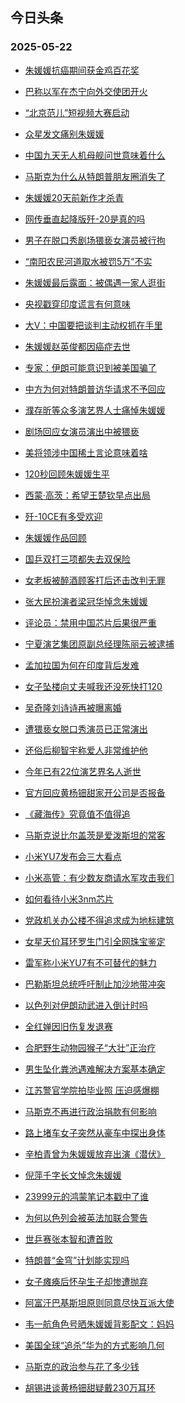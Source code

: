 ## 今日头条 
### 2025-05-22

+ [朱媛媛抗癌期间获金鸡百花奖](https://www.toutiao.com/trending/7506735156561084466/?category_name=topic_innerflow&event_type=hot_board&log_pb=%257B%2522category_name%2522%253A%2522topic_innerflow%2522%252C%2522cluster_type%2522%253A%25222%2522%252C%2522enter_from%2522%253A%2522click_category%2522%252C%2522entrance_hotspot%2522%253A%2522outside%2522%252C%2522event_type%2522%253A%2522hot_board%2522%252C%2522hot_board_cluster_id%2522%253A%25227506735156561084466%2522%252C%2522hot_board_impr_id%2522%253A%2522202505220013572B67F6E66C4E02B5BB7F%2522%252C%2522jump_page%2522%253A%2522hot_board_page%2522%252C%2522location%2522%253A%2522news_hot_card%2522%252C%2522page_location%2522%253A%2522hot_board_page%2522%252C%2522rank%2522%253A%25221%2522%252C%2522source%2522%253A%2522trending_tab%2522%252C%2522style_id%2522%253A%252240132%2522%252C%2522title%2522%253A%2522%25E6%259C%25B1%25E5%25AA%259B%25E5%25AA%259B%25E6%258A%2597%25E7%2599%258C%25E6%259C%259F%25E9%2597%25B4%25E8%258E%25B7%25E9%2587%2591%25E9%25B8%25A1%25E7%2599%25BE%25E8%258A%25B1%25E5%25A5%2596%2522%257D&rank=1&style_id=40132&topic_id=7506735156561084466)

+ [巴称以军在杰宁向外交使团开火](https://www.toutiao.com/trending/7506804802068774963/?category_name=topic_innerflow&event_type=hot_board&log_pb=%257B%2522category_name%2522%253A%2522topic_innerflow%2522%252C%2522cluster_type%2522%253A%25226%2522%252C%2522enter_from%2522%253A%2522click_category%2522%252C%2522entrance_hotspot%2522%253A%2522outside%2522%252C%2522event_type%2522%253A%2522hot_board%2522%252C%2522hot_board_cluster_id%2522%253A%25227506804802068774963%2522%252C%2522hot_board_impr_id%2522%253A%2522202505220013572B67F6E66C4E02B5BB7F%2522%252C%2522jump_page%2522%253A%2522hot_board_page%2522%252C%2522location%2522%253A%2522news_hot_card%2522%252C%2522page_location%2522%253A%2522hot_board_page%2522%252C%2522rank%2522%253A%25222%2522%252C%2522source%2522%253A%2522trending_tab%2522%252C%2522style_id%2522%253A%252240132%2522%252C%2522title%2522%253A%2522%25E5%25B7%25B4%25E7%25A7%25B0%25E4%25BB%25A5%25E5%2586%259B%25E5%259C%25A8%25E6%259D%25B0%25E5%25AE%2581%25E5%2590%2591%25E5%25A4%2596%25E4%25BA%25A4%25E4%25BD%25BF%25E5%259B%25A2%25E5%25BC%2580%25E7%2581%25AB%2522%257D&rank=2&style_id=40132&topic_id=7506804802068774963)

+ [“北京范儿”短视频大赛启动](https://www.toutiao.com/article/7506817300629848588)

+ [众星发文痛别朱媛媛](https://www.toutiao.com/trending/7506732749106380837/?category_name=topic_innerflow&event_type=hot_board&log_pb=%257B%2522category_name%2522%253A%2522topic_innerflow%2522%252C%2522cluster_type%2522%253A%25221%2522%252C%2522enter_from%2522%253A%2522click_category%2522%252C%2522entrance_hotspot%2522%253A%2522outside%2522%252C%2522event_type%2522%253A%2522hot_board%2522%252C%2522hot_board_cluster_id%2522%253A%25227506732749106380837%2522%252C%2522hot_board_impr_id%2522%253A%2522202505220013572B67F6E66C4E02B5BB7F%2522%252C%2522jump_page%2522%253A%2522hot_board_page%2522%252C%2522location%2522%253A%2522news_hot_card%2522%252C%2522page_location%2522%253A%2522hot_board_page%2522%252C%2522rank%2522%253A%25224%2522%252C%2522source%2522%253A%2522trending_tab%2522%252C%2522style_id%2522%253A%252240132%2522%252C%2522title%2522%253A%2522%25E4%25BC%2597%25E6%2598%259F%25E5%258F%2591%25E6%2596%2587%25E7%2597%259B%25E5%2588%25AB%25E6%259C%25B1%25E5%25AA%259B%25E5%25AA%259B%2522%257D&rank=4&style_id=40132&topic_id=7506732749106380837)

+ [中国九天无人机母舰问世意味着什么](https://www.toutiao.com/trending/7506811836423999015/?category_name=topic_innerflow&event_type=hot_board&log_pb=%257B%2522category_name%2522%253A%2522topic_innerflow%2522%252C%2522cluster_type%2522%253A%252213%2522%252C%2522enter_from%2522%253A%2522click_category%2522%252C%2522entrance_hotspot%2522%253A%2522outside%2522%252C%2522event_type%2522%253A%2522hot_board%2522%252C%2522hot_board_cluster_id%2522%253A%25227506811836423999015%2522%252C%2522hot_board_impr_id%2522%253A%2522202505220013572B67F6E66C4E02B5BB7F%2522%252C%2522jump_page%2522%253A%2522hot_board_page%2522%252C%2522location%2522%253A%2522news_hot_card%2522%252C%2522page_location%2522%253A%2522hot_board_page%2522%252C%2522rank%2522%253A%25225%2522%252C%2522source%2522%253A%2522trending_tab%2522%252C%2522style_id%2522%253A%252240132%2522%252C%2522title%2522%253A%2522%25E4%25B8%25AD%25E5%259B%25BD%25E4%25B9%259D%25E5%25A4%25A9%25E6%2597%25A0%25E4%25BA%25BA%25E6%259C%25BA%25E6%25AF%258D%25E8%2588%25B0%25E9%2597%25AE%25E4%25B8%2596%25E6%2584%258F%25E5%2591%25B3%25E7%259D%2580%25E4%25BB%2580%25E4%25B9%2588%2522%257D&rank=5&style_id=40132&topic_id=7506811836423999015)

+ [马斯克为什么从特朗普朋友圈消失了](https://www.toutiao.com/trending/7506813139778801206/?category_name=topic_innerflow&event_type=hot_board&log_pb=%257B%2522category_name%2522%253A%2522topic_innerflow%2522%252C%2522cluster_type%2522%253A%252213%2522%252C%2522enter_from%2522%253A%2522click_category%2522%252C%2522entrance_hotspot%2522%253A%2522outside%2522%252C%2522event_type%2522%253A%2522hot_board%2522%252C%2522hot_board_cluster_id%2522%253A%25227506813139778801206%2522%252C%2522hot_board_impr_id%2522%253A%2522202505220013572B67F6E66C4E02B5BB7F%2522%252C%2522jump_page%2522%253A%2522hot_board_page%2522%252C%2522location%2522%253A%2522news_hot_card%2522%252C%2522page_location%2522%253A%2522hot_board_page%2522%252C%2522rank%2522%253A%25226%2522%252C%2522source%2522%253A%2522trending_tab%2522%252C%2522style_id%2522%253A%252240132%2522%252C%2522title%2522%253A%2522%25E9%25A9%25AC%25E6%2596%25AF%25E5%2585%258B%25E4%25B8%25BA%25E4%25BB%2580%25E4%25B9%2588%25E4%25BB%258E%25E7%2589%25B9%25E6%259C%2597%25E6%2599%25AE%25E6%259C%258B%25E5%258F%258B%25E5%259C%2588%25E6%25B6%2588%25E5%25A4%25B1%25E4%25BA%2586%2522%257D&rank=6&style_id=40132&topic_id=7506813139778801206)

+ [朱媛媛20天前新作才杀青](https://www.toutiao.com/trending/7506889091103854090/?category_name=topic_innerflow&event_type=hot_board&log_pb=%257B%2522category_name%2522%253A%2522topic_innerflow%2522%252C%2522cluster_type%2522%253A%252213%2522%252C%2522enter_from%2522%253A%2522click_category%2522%252C%2522entrance_hotspot%2522%253A%2522outside%2522%252C%2522event_type%2522%253A%2522hot_board%2522%252C%2522hot_board_cluster_id%2522%253A%25227506889091103854090%2522%252C%2522hot_board_impr_id%2522%253A%2522202505220013572B67F6E66C4E02B5BB7F%2522%252C%2522jump_page%2522%253A%2522hot_board_page%2522%252C%2522location%2522%253A%2522news_hot_card%2522%252C%2522page_location%2522%253A%2522hot_board_page%2522%252C%2522rank%2522%253A%25227%2522%252C%2522source%2522%253A%2522trending_tab%2522%252C%2522style_id%2522%253A%252240132%2522%252C%2522title%2522%253A%2522%25E6%259C%25B1%25E5%25AA%259B%25E5%25AA%259B20%25E5%25A4%25A9%25E5%2589%258D%25E6%2596%25B0%25E4%25BD%259C%25E6%2589%258D%25E6%259D%2580%25E9%259D%2592%2522%257D&rank=7&style_id=40132&topic_id=7506889091103854090)

+ [网传垂直起降版歼-20是真的吗](https://www.toutiao.com/trending/7506327676061122614/?category_name=topic_innerflow&event_type=hot_board&log_pb=%257B%2522category_name%2522%253A%2522topic_innerflow%2522%252C%2522cluster_type%2522%253A%25221%2522%252C%2522enter_from%2522%253A%2522click_category%2522%252C%2522entrance_hotspot%2522%253A%2522outside%2522%252C%2522event_type%2522%253A%2522hot_board%2522%252C%2522hot_board_cluster_id%2522%253A%25227506327676061122614%2522%252C%2522hot_board_impr_id%2522%253A%2522202505220013572B67F6E66C4E02B5BB7F%2522%252C%2522jump_page%2522%253A%2522hot_board_page%2522%252C%2522location%2522%253A%2522news_hot_card%2522%252C%2522page_location%2522%253A%2522hot_board_page%2522%252C%2522rank%2522%253A%25228%2522%252C%2522source%2522%253A%2522trending_tab%2522%252C%2522style_id%2522%253A%252240132%2522%252C%2522title%2522%253A%2522%25E7%25BD%2591%25E4%25BC%25A0%25E5%259E%2582%25E7%259B%25B4%25E8%25B5%25B7%25E9%2599%258D%25E7%2589%2588%25E6%25AD%25BC-20%25E6%2598%25AF%25E7%259C%259F%25E7%259A%2584%25E5%2590%2597%2522%257D&rank=8&style_id=40132&topic_id=7506327676061122614)

+ [男子在脱口秀剧场猥亵女演员被行拘](https://www.toutiao.com/trending/7506485540624105483/?category_name=topic_innerflow&event_type=hot_board&log_pb=%257B%2522category_name%2522%253A%2522topic_innerflow%2522%252C%2522cluster_type%2522%253A%25220%2522%252C%2522enter_from%2522%253A%2522click_category%2522%252C%2522entrance_hotspot%2522%253A%2522outside%2522%252C%2522event_type%2522%253A%2522hot_board%2522%252C%2522hot_board_cluster_id%2522%253A%25227506485540624105483%2522%252C%2522hot_board_impr_id%2522%253A%2522202505220013572B67F6E66C4E02B5BB7F%2522%252C%2522jump_page%2522%253A%2522hot_board_page%2522%252C%2522location%2522%253A%2522news_hot_card%2522%252C%2522page_location%2522%253A%2522hot_board_page%2522%252C%2522rank%2522%253A%25229%2522%252C%2522source%2522%253A%2522trending_tab%2522%252C%2522style_id%2522%253A%252240132%2522%252C%2522title%2522%253A%2522%25E7%2594%25B7%25E5%25AD%2590%25E5%259C%25A8%25E8%2584%25B1%25E5%258F%25A3%25E7%25A7%2580%25E5%2589%25A7%25E5%259C%25BA%25E7%258C%25A5%25E4%25BA%25B5%25E5%25A5%25B3%25E6%25BC%2594%25E5%2591%2598%25E8%25A2%25AB%25E8%25A1%258C%25E6%258B%2598%2522%257D&rank=9&style_id=40132&topic_id=7506485540624105483)

+ [“南阳农民河道取水被罚5万”不实](https://www.toutiao.com/trending/7506841852910538290/?category_name=topic_innerflow&event_type=hot_board&log_pb=%257B%2522category_name%2522%253A%2522topic_innerflow%2522%252C%2522cluster_type%2522%253A%25222%2522%252C%2522enter_from%2522%253A%2522click_category%2522%252C%2522entrance_hotspot%2522%253A%2522outside%2522%252C%2522event_type%2522%253A%2522hot_board%2522%252C%2522hot_board_cluster_id%2522%253A%25227506841852910538290%2522%252C%2522hot_board_impr_id%2522%253A%2522202505220013572B67F6E66C4E02B5BB7F%2522%252C%2522jump_page%2522%253A%2522hot_board_page%2522%252C%2522location%2522%253A%2522news_hot_card%2522%252C%2522page_location%2522%253A%2522hot_board_page%2522%252C%2522rank%2522%253A%252210%2522%252C%2522source%2522%253A%2522trending_tab%2522%252C%2522style_id%2522%253A%252240132%2522%252C%2522title%2522%253A%2522%25E2%2580%259C%25E5%258D%2597%25E9%2598%25B3%25E5%2586%259C%25E6%25B0%2591%25E6%25B2%25B3%25E9%2581%2593%25E5%258F%2596%25E6%25B0%25B4%25E8%25A2%25AB%25E7%25BD%259A5%25E4%25B8%2587%25E2%2580%259D%25E4%25B8%258D%25E5%25AE%259E%2522%257D&rank=10&style_id=40132&topic_id=7506841852910538290)

+ [朱媛媛最后露面：被偶遇一家人逛街](https://www.toutiao.com/trending/7506765431970205234/?category_name=topic_innerflow&event_type=hot_board&log_pb=%257B%2522category_name%2522%253A%2522topic_innerflow%2522%252C%2522cluster_type%2522%253A%25222%2522%252C%2522enter_from%2522%253A%2522click_category%2522%252C%2522entrance_hotspot%2522%253A%2522outside%2522%252C%2522event_type%2522%253A%2522hot_board%2522%252C%2522hot_board_cluster_id%2522%253A%25227506765431970205234%2522%252C%2522hot_board_impr_id%2522%253A%2522202505220013572B67F6E66C4E02B5BB7F%2522%252C%2522jump_page%2522%253A%2522hot_board_page%2522%252C%2522location%2522%253A%2522news_hot_card%2522%252C%2522page_location%2522%253A%2522hot_board_page%2522%252C%2522rank%2522%253A%252211%2522%252C%2522source%2522%253A%2522trending_tab%2522%252C%2522style_id%2522%253A%252240132%2522%252C%2522title%2522%253A%2522%25E6%259C%25B1%25E5%25AA%259B%25E5%25AA%259B%25E6%259C%2580%25E5%2590%258E%25E9%259C%25B2%25E9%259D%25A2%25EF%25BC%259A%25E8%25A2%25AB%25E5%2581%25B6%25E9%2581%2587%25E4%25B8%2580%25E5%25AE%25B6%25E4%25BA%25BA%25E9%2580%259B%25E8%25A1%2597%2522%257D&rank=11&style_id=40132&topic_id=7506765431970205234)

+ [央视戳穿印度谎言有何意味](https://www.toutiao.com/trending/7506784244476153398/?category_name=topic_innerflow&event_type=hot_board&log_pb=%257B%2522category_name%2522%253A%2522topic_innerflow%2522%252C%2522cluster_type%2522%253A%252213%2522%252C%2522enter_from%2522%253A%2522click_category%2522%252C%2522entrance_hotspot%2522%253A%2522outside%2522%252C%2522event_type%2522%253A%2522hot_board%2522%252C%2522hot_board_cluster_id%2522%253A%25227506784244476153398%2522%252C%2522hot_board_impr_id%2522%253A%2522202505220013572B67F6E66C4E02B5BB7F%2522%252C%2522jump_page%2522%253A%2522hot_board_page%2522%252C%2522location%2522%253A%2522news_hot_card%2522%252C%2522page_location%2522%253A%2522hot_board_page%2522%252C%2522rank%2522%253A%252212%2522%252C%2522source%2522%253A%2522trending_tab%2522%252C%2522style_id%2522%253A%252240132%2522%252C%2522title%2522%253A%2522%25E5%25A4%25AE%25E8%25A7%2586%25E6%2588%25B3%25E7%25A9%25BF%25E5%258D%25B0%25E5%25BA%25A6%25E8%25B0%258E%25E8%25A8%2580%25E6%259C%2589%25E4%25BD%2595%25E6%2584%258F%25E5%2591%25B3%2522%257D&rank=12&style_id=40132&topic_id=7506784244476153398)

+ [大V：中国要把谈判主动权抓在手里](https://www.toutiao.com/trending/7506804128429903396/?category_name=topic_innerflow&event_type=hot_board&log_pb=%257B%2522category_name%2522%253A%2522topic_innerflow%2522%252C%2522cluster_type%2522%253A%252213%2522%252C%2522enter_from%2522%253A%2522click_category%2522%252C%2522entrance_hotspot%2522%253A%2522outside%2522%252C%2522event_type%2522%253A%2522hot_board%2522%252C%2522hot_board_cluster_id%2522%253A%25227506804128429903396%2522%252C%2522hot_board_impr_id%2522%253A%2522202505220013572B67F6E66C4E02B5BB7F%2522%252C%2522jump_page%2522%253A%2522hot_board_page%2522%252C%2522location%2522%253A%2522news_hot_card%2522%252C%2522page_location%2522%253A%2522hot_board_page%2522%252C%2522rank%2522%253A%252213%2522%252C%2522source%2522%253A%2522trending_tab%2522%252C%2522style_id%2522%253A%252240132%2522%252C%2522title%2522%253A%2522%25E5%25A4%25A7V%25EF%25BC%259A%25E4%25B8%25AD%25E5%259B%25BD%25E8%25A6%2581%25E6%258A%258A%25E8%25B0%2588%25E5%2588%25A4%25E4%25B8%25BB%25E5%258A%25A8%25E6%259D%2583%25E6%258A%2593%25E5%259C%25A8%25E6%2589%258B%25E9%2587%258C%2522%257D&rank=13&style_id=40132&topic_id=7506804128429903396)

+ [朱媛媛赵英俊都因癌症去世](https://www.toutiao.com/trending/7506758006231760950/?category_name=topic_innerflow&event_type=hot_board&log_pb=%257B%2522category_name%2522%253A%2522topic_innerflow%2522%252C%2522cluster_type%2522%253A%25226%2522%252C%2522enter_from%2522%253A%2522click_category%2522%252C%2522entrance_hotspot%2522%253A%2522outside%2522%252C%2522event_type%2522%253A%2522hot_board%2522%252C%2522hot_board_cluster_id%2522%253A%25227506758006231760950%2522%252C%2522hot_board_impr_id%2522%253A%2522202505220013572B67F6E66C4E02B5BB7F%2522%252C%2522jump_page%2522%253A%2522hot_board_page%2522%252C%2522location%2522%253A%2522news_hot_card%2522%252C%2522page_location%2522%253A%2522hot_board_page%2522%252C%2522rank%2522%253A%252214%2522%252C%2522source%2522%253A%2522trending_tab%2522%252C%2522style_id%2522%253A%252240132%2522%252C%2522title%2522%253A%2522%25E6%259C%25B1%25E5%25AA%259B%25E5%25AA%259B%25E8%25B5%25B5%25E8%258B%25B1%25E4%25BF%258A%25E9%2583%25BD%25E5%259B%25A0%25E7%2599%258C%25E7%2597%2587%25E5%258E%25BB%25E4%25B8%2596%2522%257D&rank=14&style_id=40132&topic_id=7506758006231760950)

+ [专家：伊朗可能意识到被美国骗了](https://www.toutiao.com/trending/7506782922385395250/?category_name=topic_innerflow&event_type=hot_board&log_pb=%257B%2522category_name%2522%253A%2522topic_innerflow%2522%252C%2522cluster_type%2522%253A%252213%2522%252C%2522enter_from%2522%253A%2522click_category%2522%252C%2522entrance_hotspot%2522%253A%2522outside%2522%252C%2522event_type%2522%253A%2522hot_board%2522%252C%2522hot_board_cluster_id%2522%253A%25227506782922385395250%2522%252C%2522hot_board_impr_id%2522%253A%2522202505220013572B67F6E66C4E02B5BB7F%2522%252C%2522jump_page%2522%253A%2522hot_board_page%2522%252C%2522location%2522%253A%2522news_hot_card%2522%252C%2522page_location%2522%253A%2522hot_board_page%2522%252C%2522rank%2522%253A%252215%2522%252C%2522source%2522%253A%2522trending_tab%2522%252C%2522style_id%2522%253A%252240132%2522%252C%2522title%2522%253A%2522%25E4%25B8%2593%25E5%25AE%25B6%25EF%25BC%259A%25E4%25BC%258A%25E6%259C%2597%25E5%258F%25AF%25E8%2583%25BD%25E6%2584%258F%25E8%25AF%2586%25E5%2588%25B0%25E8%25A2%25AB%25E7%25BE%258E%25E5%259B%25BD%25E9%25AA%2597%25E4%25BA%2586%2522%257D&rank=15&style_id=40132&topic_id=7506782922385395250)

+ [中方为何对特朗普访华请求不予回应](https://www.toutiao.com/trending/7506783421327216139/?category_name=topic_innerflow&event_type=hot_board&log_pb=%257B%2522category_name%2522%253A%2522topic_innerflow%2522%252C%2522cluster_type%2522%253A%252213%2522%252C%2522enter_from%2522%253A%2522click_category%2522%252C%2522entrance_hotspot%2522%253A%2522outside%2522%252C%2522event_type%2522%253A%2522hot_board%2522%252C%2522hot_board_cluster_id%2522%253A%25227506783421327216139%2522%252C%2522hot_board_impr_id%2522%253A%2522202505220013572B67F6E66C4E02B5BB7F%2522%252C%2522jump_page%2522%253A%2522hot_board_page%2522%252C%2522location%2522%253A%2522news_hot_card%2522%252C%2522page_location%2522%253A%2522hot_board_page%2522%252C%2522rank%2522%253A%252216%2522%252C%2522source%2522%253A%2522trending_tab%2522%252C%2522style_id%2522%253A%252240132%2522%252C%2522title%2522%253A%2522%25E4%25B8%25AD%25E6%2596%25B9%25E4%25B8%25BA%25E4%25BD%2595%25E5%25AF%25B9%25E7%2589%25B9%25E6%259C%2597%25E6%2599%25AE%25E8%25AE%25BF%25E5%258D%258E%25E8%25AF%25B7%25E6%25B1%2582%25E4%25B8%258D%25E4%25BA%2588%25E5%259B%259E%25E5%25BA%2594%2522%257D&rank=16&style_id=40132&topic_id=7506783421327216139)

+ [濮存昕等众多演艺界人士痛悼朱媛媛](https://www.toutiao.com/trending/7506787004198387748/?category_name=topic_innerflow&event_type=hot_board&log_pb=%257B%2522category_name%2522%253A%2522topic_innerflow%2522%252C%2522cluster_type%2522%253A%25226%2522%252C%2522enter_from%2522%253A%2522click_category%2522%252C%2522entrance_hotspot%2522%253A%2522outside%2522%252C%2522event_type%2522%253A%2522hot_board%2522%252C%2522hot_board_cluster_id%2522%253A%25227506787004198387748%2522%252C%2522hot_board_impr_id%2522%253A%2522202505220013572B67F6E66C4E02B5BB7F%2522%252C%2522jump_page%2522%253A%2522hot_board_page%2522%252C%2522location%2522%253A%2522news_hot_card%2522%252C%2522page_location%2522%253A%2522hot_board_page%2522%252C%2522rank%2522%253A%252217%2522%252C%2522source%2522%253A%2522trending_tab%2522%252C%2522style_id%2522%253A%252240132%2522%252C%2522title%2522%253A%2522%25E6%25BF%25AE%25E5%25AD%2598%25E6%2598%2595%25E7%25AD%2589%25E4%25BC%2597%25E5%25A4%259A%25E6%25BC%2594%25E8%2589%25BA%25E7%2595%258C%25E4%25BA%25BA%25E5%25A3%25AB%25E7%2597%259B%25E6%2582%25BC%25E6%259C%25B1%25E5%25AA%259B%25E5%25AA%259B%2522%257D&rank=17&style_id=40132&topic_id=7506787004198387748)

+ [剧场回应女演员演出中被猥亵](https://www.toutiao.com/trending/7506669825670971446/?category_name=topic_innerflow&event_type=hot_board&log_pb=%257B%2522category_name%2522%253A%2522topic_innerflow%2522%252C%2522cluster_type%2522%253A%25226%2522%252C%2522enter_from%2522%253A%2522click_category%2522%252C%2522entrance_hotspot%2522%253A%2522outside%2522%252C%2522event_type%2522%253A%2522hot_board%2522%252C%2522hot_board_cluster_id%2522%253A%25227506669825670971446%2522%252C%2522hot_board_impr_id%2522%253A%2522202505220013572B67F6E66C4E02B5BB7F%2522%252C%2522jump_page%2522%253A%2522hot_board_page%2522%252C%2522location%2522%253A%2522news_hot_card%2522%252C%2522page_location%2522%253A%2522hot_board_page%2522%252C%2522rank%2522%253A%252218%2522%252C%2522source%2522%253A%2522trending_tab%2522%252C%2522style_id%2522%253A%252240132%2522%252C%2522title%2522%253A%2522%25E5%2589%25A7%25E5%259C%25BA%25E5%259B%259E%25E5%25BA%2594%25E5%25A5%25B3%25E6%25BC%2594%25E5%2591%2598%25E6%25BC%2594%25E5%2587%25BA%25E4%25B8%25AD%25E8%25A2%25AB%25E7%258C%25A5%25E4%25BA%25B5%2522%257D&rank=18&style_id=40132&topic_id=7506669825670971446)

+ [美将领涉中国稀土言论意味着啥](https://www.toutiao.com/trending/7506849203042946599/?category_name=topic_innerflow&event_type=hot_board&log_pb=%257B%2522category_name%2522%253A%2522topic_innerflow%2522%252C%2522cluster_type%2522%253A%252213%2522%252C%2522enter_from%2522%253A%2522click_category%2522%252C%2522entrance_hotspot%2522%253A%2522outside%2522%252C%2522event_type%2522%253A%2522hot_board%2522%252C%2522hot_board_cluster_id%2522%253A%25227506849203042946599%2522%252C%2522hot_board_impr_id%2522%253A%2522202505220013572B67F6E66C4E02B5BB7F%2522%252C%2522jump_page%2522%253A%2522hot_board_page%2522%252C%2522location%2522%253A%2522news_hot_card%2522%252C%2522page_location%2522%253A%2522hot_board_page%2522%252C%2522rank%2522%253A%252219%2522%252C%2522source%2522%253A%2522trending_tab%2522%252C%2522style_id%2522%253A%252240132%2522%252C%2522title%2522%253A%2522%25E7%25BE%258E%25E5%25B0%2586%25E9%25A2%2586%25E6%25B6%2589%25E4%25B8%25AD%25E5%259B%25BD%25E7%25A8%2580%25E5%259C%259F%25E8%25A8%2580%25E8%25AE%25BA%25E6%2584%258F%25E5%2591%25B3%25E7%259D%2580%25E5%2595%25A5%2522%257D&rank=19&style_id=40132&topic_id=7506849203042946599)

+ [120秒回顾朱媛媛生平](https://www.toutiao.com/trending/7506753373727690277/?category_name=topic_innerflow&event_type=hot_board&log_pb=%257B%2522category_name%2522%253A%2522topic_innerflow%2522%252C%2522cluster_type%2522%253A%25221%2522%252C%2522enter_from%2522%253A%2522click_category%2522%252C%2522entrance_hotspot%2522%253A%2522outside%2522%252C%2522event_type%2522%253A%2522hot_board%2522%252C%2522hot_board_cluster_id%2522%253A%25227506753373727690277%2522%252C%2522hot_board_impr_id%2522%253A%2522202505220013572B67F6E66C4E02B5BB7F%2522%252C%2522jump_page%2522%253A%2522hot_board_page%2522%252C%2522location%2522%253A%2522news_hot_card%2522%252C%2522page_location%2522%253A%2522hot_board_page%2522%252C%2522rank%2522%253A%252220%2522%252C%2522source%2522%253A%2522trending_tab%2522%252C%2522style_id%2522%253A%252240132%2522%252C%2522title%2522%253A%2522120%25E7%25A7%2592%25E5%259B%259E%25E9%25A1%25BE%25E6%259C%25B1%25E5%25AA%259B%25E5%25AA%259B%25E7%2594%259F%25E5%25B9%25B3%2522%257D&rank=20&style_id=40132&topic_id=7506753373727690277)

+ [西蒙·高茨：希望王楚钦早点出局](https://www.toutiao.com/trending/7506299060962869258/?category_name=topic_innerflow&event_type=hot_board&log_pb=%257B%2522category_name%2522%253A%2522topic_innerflow%2522%252C%2522cluster_type%2522%253A%25226%2522%252C%2522enter_from%2522%253A%2522click_category%2522%252C%2522entrance_hotspot%2522%253A%2522outside%2522%252C%2522event_type%2522%253A%2522hot_board%2522%252C%2522hot_board_cluster_id%2522%253A%25227506299060962869258%2522%252C%2522hot_board_impr_id%2522%253A%2522202505220013572B67F6E66C4E02B5BB7F%2522%252C%2522jump_page%2522%253A%2522hot_board_page%2522%252C%2522location%2522%253A%2522news_hot_card%2522%252C%2522page_location%2522%253A%2522hot_board_page%2522%252C%2522rank%2522%253A%252221%2522%252C%2522source%2522%253A%2522trending_tab%2522%252C%2522style_id%2522%253A%252240132%2522%252C%2522title%2522%253A%2522%25E8%25A5%25BF%25E8%2592%2599%25C2%25B7%25E9%25AB%2598%25E8%258C%25A8%25EF%25BC%259A%25E5%25B8%258C%25E6%259C%259B%25E7%258E%258B%25E6%25A5%259A%25E9%2592%25A6%25E6%2597%25A9%25E7%2582%25B9%25E5%2587%25BA%25E5%25B1%2580%2522%257D&rank=21&style_id=40132&topic_id=7506299060962869258)

+ [歼-10CE有多受欢迎](https://www.toutiao.com/trending/7506881891513929228/?category_name=topic_innerflow&event_type=hot_board&log_pb=%257B%2522category_name%2522%253A%2522topic_innerflow%2522%252C%2522cluster_type%2522%253A%252213%2522%252C%2522enter_from%2522%253A%2522click_category%2522%252C%2522entrance_hotspot%2522%253A%2522outside%2522%252C%2522event_type%2522%253A%2522hot_board%2522%252C%2522hot_board_cluster_id%2522%253A%25227506881891513929228%2522%252C%2522hot_board_impr_id%2522%253A%2522202505220013572B67F6E66C4E02B5BB7F%2522%252C%2522jump_page%2522%253A%2522hot_board_page%2522%252C%2522location%2522%253A%2522news_hot_card%2522%252C%2522page_location%2522%253A%2522hot_board_page%2522%252C%2522rank%2522%253A%252222%2522%252C%2522source%2522%253A%2522trending_tab%2522%252C%2522style_id%2522%253A%252240132%2522%252C%2522title%2522%253A%2522%25E6%25AD%25BC-10CE%25E6%259C%2589%25E5%25A4%259A%25E5%258F%2597%25E6%25AC%25A2%25E8%25BF%258E%2522%257D&rank=22&style_id=40132&topic_id=7506881891513929228)

+ [朱媛媛作品回顾](https://www.toutiao.com/trending/7506734997124501042/?category_name=topic_innerflow&event_type=hot_board&log_pb=%257B%2522category_name%2522%253A%2522topic_innerflow%2522%252C%2522cluster_type%2522%253A%25221%2522%252C%2522enter_from%2522%253A%2522click_category%2522%252C%2522entrance_hotspot%2522%253A%2522outside%2522%252C%2522event_type%2522%253A%2522hot_board%2522%252C%2522hot_board_cluster_id%2522%253A%25227506734997124501042%2522%252C%2522hot_board_impr_id%2522%253A%2522202505220013572B67F6E66C4E02B5BB7F%2522%252C%2522jump_page%2522%253A%2522hot_board_page%2522%252C%2522location%2522%253A%2522news_hot_card%2522%252C%2522page_location%2522%253A%2522hot_board_page%2522%252C%2522rank%2522%253A%252223%2522%252C%2522source%2522%253A%2522trending_tab%2522%252C%2522style_id%2522%253A%252240132%2522%252C%2522title%2522%253A%2522%25E6%259C%25B1%25E5%25AA%259B%25E5%25AA%259B%25E4%25BD%259C%25E5%2593%2581%25E5%259B%259E%25E9%25A1%25BE%2522%257D&rank=23&style_id=40132&topic_id=7506734997124501042)

+ [国乒双打三项都失去双保险](https://www.toutiao.com/trending/7505986638456131083/?category_name=topic_innerflow&event_type=hot_board&log_pb=%257B%2522category_name%2522%253A%2522topic_innerflow%2522%252C%2522cluster_type%2522%253A%25222%2522%252C%2522enter_from%2522%253A%2522click_category%2522%252C%2522entrance_hotspot%2522%253A%2522outside%2522%252C%2522event_type%2522%253A%2522hot_board%2522%252C%2522hot_board_cluster_id%2522%253A%25227505986638456131083%2522%252C%2522hot_board_impr_id%2522%253A%2522202505220013572B67F6E66C4E02B5BB7F%2522%252C%2522jump_page%2522%253A%2522hot_board_page%2522%252C%2522location%2522%253A%2522news_hot_card%2522%252C%2522page_location%2522%253A%2522hot_board_page%2522%252C%2522rank%2522%253A%252224%2522%252C%2522source%2522%253A%2522trending_tab%2522%252C%2522style_id%2522%253A%252240132%2522%252C%2522title%2522%253A%2522%25E5%259B%25BD%25E4%25B9%2592%25E5%258F%258C%25E6%2589%2593%25E4%25B8%2589%25E9%25A1%25B9%25E9%2583%25BD%25E5%25A4%25B1%25E5%258E%25BB%25E5%258F%258C%25E4%25BF%259D%25E9%2599%25A9%2522%257D&rank=24&style_id=40132&topic_id=7505986638456131083)

+ [女老板被醉酒顾客打后还击改判无罪](https://www.toutiao.com/trending/7506516548145283111/?category_name=topic_innerflow&event_type=hot_board&log_pb=%257B%2522category_name%2522%253A%2522topic_innerflow%2522%252C%2522cluster_type%2522%253A%252212%2522%252C%2522enter_from%2522%253A%2522click_category%2522%252C%2522entrance_hotspot%2522%253A%2522outside%2522%252C%2522event_type%2522%253A%2522hot_board%2522%252C%2522hot_board_cluster_id%2522%253A%25227506516548145283111%2522%252C%2522hot_board_impr_id%2522%253A%2522202505220013572B67F6E66C4E02B5BB7F%2522%252C%2522jump_page%2522%253A%2522hot_board_page%2522%252C%2522location%2522%253A%2522news_hot_card%2522%252C%2522page_location%2522%253A%2522hot_board_page%2522%252C%2522rank%2522%253A%252225%2522%252C%2522source%2522%253A%2522trending_tab%2522%252C%2522style_id%2522%253A%252240132%2522%252C%2522title%2522%253A%2522%25E5%25A5%25B3%25E8%2580%2581%25E6%259D%25BF%25E8%25A2%25AB%25E9%2586%2589%25E9%2585%2592%25E9%25A1%25BE%25E5%25AE%25A2%25E6%2589%2593%25E5%2590%258E%25E8%25BF%2598%25E5%2587%25BB%25E6%2594%25B9%25E5%2588%25A4%25E6%2597%25A0%25E7%25BD%25AA%2522%257D&rank=25&style_id=40132&topic_id=7506516548145283111)

+ [张大民扮演者梁冠华悼念朱媛媛](https://www.toutiao.com/trending/7506739972527947795/?category_name=topic_innerflow&event_type=hot_board&log_pb=%257B%2522category_name%2522%253A%2522topic_innerflow%2522%252C%2522cluster_type%2522%253A%25220%2522%252C%2522enter_from%2522%253A%2522click_category%2522%252C%2522entrance_hotspot%2522%253A%2522outside%2522%252C%2522event_type%2522%253A%2522hot_board%2522%252C%2522hot_board_cluster_id%2522%253A%25227506739972527947795%2522%252C%2522hot_board_impr_id%2522%253A%2522202505220013572B67F6E66C4E02B5BB7F%2522%252C%2522jump_page%2522%253A%2522hot_board_page%2522%252C%2522location%2522%253A%2522news_hot_card%2522%252C%2522page_location%2522%253A%2522hot_board_page%2522%252C%2522rank%2522%253A%252226%2522%252C%2522source%2522%253A%2522trending_tab%2522%252C%2522style_id%2522%253A%252240132%2522%252C%2522title%2522%253A%2522%25E5%25BC%25A0%25E5%25A4%25A7%25E6%25B0%2591%25E6%2589%25AE%25E6%25BC%2594%25E8%2580%2585%25E6%25A2%2581%25E5%2586%25A0%25E5%258D%258E%25E6%2582%25BC%25E5%25BF%25B5%25E6%259C%25B1%25E5%25AA%259B%25E5%25AA%259B%2522%257D&rank=26&style_id=40132&topic_id=7506739972527947795)

+ [评论员：禁用中国芯片后果很严重](https://www.toutiao.com/trending/7506827360704925223/?category_name=topic_innerflow&event_type=hot_board&log_pb=%257B%2522category_name%2522%253A%2522topic_innerflow%2522%252C%2522cluster_type%2522%253A%252213%2522%252C%2522enter_from%2522%253A%2522click_category%2522%252C%2522entrance_hotspot%2522%253A%2522outside%2522%252C%2522event_type%2522%253A%2522hot_board%2522%252C%2522hot_board_cluster_id%2522%253A%25227506827360704925223%2522%252C%2522hot_board_impr_id%2522%253A%2522202505220013572B67F6E66C4E02B5BB7F%2522%252C%2522jump_page%2522%253A%2522hot_board_page%2522%252C%2522location%2522%253A%2522news_hot_card%2522%252C%2522page_location%2522%253A%2522hot_board_page%2522%252C%2522rank%2522%253A%252227%2522%252C%2522source%2522%253A%2522trending_tab%2522%252C%2522style_id%2522%253A%252240132%2522%252C%2522title%2522%253A%2522%25E8%25AF%2584%25E8%25AE%25BA%25E5%2591%2598%25EF%25BC%259A%25E7%25A6%2581%25E7%2594%25A8%25E4%25B8%25AD%25E5%259B%25BD%25E8%258A%25AF%25E7%2589%2587%25E5%2590%258E%25E6%259E%259C%25E5%25BE%2588%25E4%25B8%25A5%25E9%2587%258D%2522%257D&rank=27&style_id=40132&topic_id=7506827360704925223)

+ [宁夏演艺集团原副总经理陈丽云被逮捕](https://www.toutiao.com/trending/7506454710174351379/?category_name=topic_innerflow&event_type=hot_board&log_pb=%257B%2522category_name%2522%253A%2522topic_innerflow%2522%252C%2522cluster_type%2522%253A%25220%2522%252C%2522enter_from%2522%253A%2522click_category%2522%252C%2522entrance_hotspot%2522%253A%2522outside%2522%252C%2522event_type%2522%253A%2522hot_board%2522%252C%2522hot_board_cluster_id%2522%253A%25227506454710174351379%2522%252C%2522hot_board_impr_id%2522%253A%2522202505220013572B67F6E66C4E02B5BB7F%2522%252C%2522jump_page%2522%253A%2522hot_board_page%2522%252C%2522location%2522%253A%2522news_hot_card%2522%252C%2522page_location%2522%253A%2522hot_board_page%2522%252C%2522rank%2522%253A%252228%2522%252C%2522source%2522%253A%2522trending_tab%2522%252C%2522style_id%2522%253A%252240132%2522%252C%2522title%2522%253A%2522%25E5%25AE%2581%25E5%25A4%258F%25E6%25BC%2594%25E8%2589%25BA%25E9%259B%2586%25E5%259B%25A2%25E5%258E%259F%25E5%2589%25AF%25E6%2580%25BB%25E7%25BB%258F%25E7%2590%2586%25E9%2599%2588%25E4%25B8%25BD%25E4%25BA%2591%25E8%25A2%25AB%25E9%2580%25AE%25E6%258D%2595%2522%257D&rank=28&style_id=40132&topic_id=7506454710174351379)

+ [孟加拉国为何在印度背后发难](https://www.toutiao.com/trending/7506812605705489946/?category_name=topic_innerflow&event_type=hot_board&log_pb=%257B%2522category_name%2522%253A%2522topic_innerflow%2522%252C%2522cluster_type%2522%253A%252213%2522%252C%2522enter_from%2522%253A%2522click_category%2522%252C%2522entrance_hotspot%2522%253A%2522outside%2522%252C%2522event_type%2522%253A%2522hot_board%2522%252C%2522hot_board_cluster_id%2522%253A%25227506812605705489946%2522%252C%2522hot_board_impr_id%2522%253A%2522202505220013572B67F6E66C4E02B5BB7F%2522%252C%2522jump_page%2522%253A%2522hot_board_page%2522%252C%2522location%2522%253A%2522news_hot_card%2522%252C%2522page_location%2522%253A%2522hot_board_page%2522%252C%2522rank%2522%253A%252229%2522%252C%2522source%2522%253A%2522trending_tab%2522%252C%2522style_id%2522%253A%252240132%2522%252C%2522title%2522%253A%2522%25E5%25AD%259F%25E5%258A%25A0%25E6%258B%2589%25E5%259B%25BD%25E4%25B8%25BA%25E4%25BD%2595%25E5%259C%25A8%25E5%258D%25B0%25E5%25BA%25A6%25E8%2583%258C%25E5%2590%258E%25E5%258F%2591%25E9%259A%25BE%2522%257D&rank=29&style_id=40132&topic_id=7506812605705489946)

+ [女子坠楼向丈夫喊我还没死快打120](https://www.toutiao.com/trending/7505697021701996595/?category_name=topic_innerflow&event_type=hot_board&log_pb=%257B%2522category_name%2522%253A%2522topic_innerflow%2522%252C%2522cluster_type%2522%253A%25226%2522%252C%2522enter_from%2522%253A%2522click_category%2522%252C%2522entrance_hotspot%2522%253A%2522outside%2522%252C%2522event_type%2522%253A%2522hot_board%2522%252C%2522hot_board_cluster_id%2522%253A%25227505697021701996595%2522%252C%2522hot_board_impr_id%2522%253A%2522202505220013572B67F6E66C4E02B5BB7F%2522%252C%2522jump_page%2522%253A%2522hot_board_page%2522%252C%2522location%2522%253A%2522news_hot_card%2522%252C%2522page_location%2522%253A%2522hot_board_page%2522%252C%2522rank%2522%253A%252230%2522%252C%2522source%2522%253A%2522trending_tab%2522%252C%2522style_id%2522%253A%252240132%2522%252C%2522title%2522%253A%2522%25E5%25A5%25B3%25E5%25AD%2590%25E5%259D%25A0%25E6%25A5%25BC%25E5%2590%2591%25E4%25B8%2588%25E5%25A4%25AB%25E5%2596%258A%25E6%2588%2591%25E8%25BF%2598%25E6%25B2%25A1%25E6%25AD%25BB%25E5%25BF%25AB%25E6%2589%2593120%2522%257D&rank=30&style_id=40132&topic_id=7505697021701996595)

+ [吴奇隆刘诗诗再被曝离婚](https://www.toutiao.com/trending/7505884747533615141/?category_name=topic_innerflow&event_type=hot_board&log_pb=%257B%2522category_name%2522%253A%2522topic_innerflow%2522%252C%2522cluster_type%2522%253A%25221%2522%252C%2522enter_from%2522%253A%2522click_category%2522%252C%2522entrance_hotspot%2522%253A%2522outside%2522%252C%2522event_type%2522%253A%2522hot_board%2522%252C%2522hot_board_cluster_id%2522%253A%25227505884747533615141%2522%252C%2522hot_board_impr_id%2522%253A%2522202505220013572B67F6E66C4E02B5BB7F%2522%252C%2522jump_page%2522%253A%2522hot_board_page%2522%252C%2522location%2522%253A%2522news_hot_card%2522%252C%2522page_location%2522%253A%2522hot_board_page%2522%252C%2522rank%2522%253A%252231%2522%252C%2522source%2522%253A%2522trending_tab%2522%252C%2522style_id%2522%253A%252240132%2522%252C%2522title%2522%253A%2522%25E5%2590%25B4%25E5%25A5%2587%25E9%259A%2586%25E5%2588%2598%25E8%25AF%2597%25E8%25AF%2597%25E5%2586%258D%25E8%25A2%25AB%25E6%259B%259D%25E7%25A6%25BB%25E5%25A9%259A%2522%257D&rank=31&style_id=40132&topic_id=7505884747533615141)

+ [遭猥亵女脱口秀演员已正常演出](https://www.toutiao.com/trending/7506683693348945930/?category_name=topic_innerflow&event_type=hot_board&log_pb=%257B%2522category_name%2522%253A%2522topic_innerflow%2522%252C%2522cluster_type%2522%253A%25226%2522%252C%2522enter_from%2522%253A%2522click_category%2522%252C%2522entrance_hotspot%2522%253A%2522outside%2522%252C%2522event_type%2522%253A%2522hot_board%2522%252C%2522hot_board_cluster_id%2522%253A%25227506683693348945930%2522%252C%2522hot_board_impr_id%2522%253A%2522202505220013572B67F6E66C4E02B5BB7F%2522%252C%2522jump_page%2522%253A%2522hot_board_page%2522%252C%2522location%2522%253A%2522news_hot_card%2522%252C%2522page_location%2522%253A%2522hot_board_page%2522%252C%2522rank%2522%253A%252232%2522%252C%2522source%2522%253A%2522trending_tab%2522%252C%2522style_id%2522%253A%252240132%2522%252C%2522title%2522%253A%2522%25E9%2581%25AD%25E7%258C%25A5%25E4%25BA%25B5%25E5%25A5%25B3%25E8%2584%25B1%25E5%258F%25A3%25E7%25A7%2580%25E6%25BC%2594%25E5%2591%2598%25E5%25B7%25B2%25E6%25AD%25A3%25E5%25B8%25B8%25E6%25BC%2594%25E5%2587%25BA%2522%257D&rank=32&style_id=40132&topic_id=7506683693348945930)

+ [还俗后柳智宇称爱人非常维护他](https://www.toutiao.com/trending/7506683750300090409/?category_name=topic_innerflow&event_type=hot_board&log_pb=%257B%2522category_name%2522%253A%2522topic_innerflow%2522%252C%2522cluster_type%2522%253A%25226%2522%252C%2522enter_from%2522%253A%2522click_category%2522%252C%2522entrance_hotspot%2522%253A%2522outside%2522%252C%2522event_type%2522%253A%2522hot_board%2522%252C%2522hot_board_cluster_id%2522%253A%25227506683750300090409%2522%252C%2522hot_board_impr_id%2522%253A%2522202505220013572B67F6E66C4E02B5BB7F%2522%252C%2522jump_page%2522%253A%2522hot_board_page%2522%252C%2522location%2522%253A%2522news_hot_card%2522%252C%2522page_location%2522%253A%2522hot_board_page%2522%252C%2522rank%2522%253A%252233%2522%252C%2522source%2522%253A%2522trending_tab%2522%252C%2522style_id%2522%253A%252240132%2522%252C%2522title%2522%253A%2522%25E8%25BF%2598%25E4%25BF%2597%25E5%2590%258E%25E6%259F%25B3%25E6%2599%25BA%25E5%25AE%2587%25E7%25A7%25B0%25E7%2588%25B1%25E4%25BA%25BA%25E9%259D%259E%25E5%25B8%25B8%25E7%25BB%25B4%25E6%258A%25A4%25E4%25BB%2596%2522%257D&rank=33&style_id=40132&topic_id=7506683750300090409)

+ [今年已有22位演艺界名人逝世](https://www.toutiao.com/trending/7506375051819188263/?category_name=topic_innerflow&event_type=hot_board&log_pb=%257B%2522category_name%2522%253A%2522topic_innerflow%2522%252C%2522cluster_type%2522%253A%25226%2522%252C%2522enter_from%2522%253A%2522click_category%2522%252C%2522entrance_hotspot%2522%253A%2522outside%2522%252C%2522event_type%2522%253A%2522hot_board%2522%252C%2522hot_board_cluster_id%2522%253A%25227506375051819188263%2522%252C%2522hot_board_impr_id%2522%253A%2522202505220013572B67F6E66C4E02B5BB7F%2522%252C%2522jump_page%2522%253A%2522hot_board_page%2522%252C%2522location%2522%253A%2522news_hot_card%2522%252C%2522page_location%2522%253A%2522hot_board_page%2522%252C%2522rank%2522%253A%252234%2522%252C%2522source%2522%253A%2522trending_tab%2522%252C%2522style_id%2522%253A%252240132%2522%252C%2522title%2522%253A%2522%25E4%25BB%258A%25E5%25B9%25B4%25E5%25B7%25B2%25E6%259C%258922%25E4%25BD%258D%25E6%25BC%2594%25E8%2589%25BA%25E7%2595%258C%25E5%2590%258D%25E4%25BA%25BA%25E9%2580%259D%25E4%25B8%2596%2522%257D&rank=34&style_id=40132&topic_id=7506375051819188263)

+ [官方回应黄杨钿甜家开公司是否报备](https://www.toutiao.com/trending/7505932894796316735/?category_name=topic_innerflow&event_type=hot_board&log_pb=%257B%2522category_name%2522%253A%2522topic_innerflow%2522%252C%2522cluster_type%2522%253A%25221%2522%252C%2522enter_from%2522%253A%2522click_category%2522%252C%2522entrance_hotspot%2522%253A%2522outside%2522%252C%2522event_type%2522%253A%2522hot_board%2522%252C%2522hot_board_cluster_id%2522%253A%25227505932894796316735%2522%252C%2522hot_board_impr_id%2522%253A%2522202505220013572B67F6E66C4E02B5BB7F%2522%252C%2522jump_page%2522%253A%2522hot_board_page%2522%252C%2522location%2522%253A%2522news_hot_card%2522%252C%2522page_location%2522%253A%2522hot_board_page%2522%252C%2522rank%2522%253A%252235%2522%252C%2522source%2522%253A%2522trending_tab%2522%252C%2522style_id%2522%253A%252240132%2522%252C%2522title%2522%253A%2522%25E5%25AE%2598%25E6%2596%25B9%25E5%259B%259E%25E5%25BA%2594%25E9%25BB%2584%25E6%259D%25A8%25E9%2592%25BF%25E7%2594%259C%25E5%25AE%25B6%25E5%25BC%2580%25E5%2585%25AC%25E5%258F%25B8%25E6%2598%25AF%25E5%2590%25A6%25E6%258A%25A5%25E5%25A4%2587%2522%257D&rank=35&style_id=40132&topic_id=7505932894796316735)

+ [《藏海传》究竟值不值得追](https://www.toutiao.com/trending/7506736375668936203/?category_name=topic_innerflow&event_type=hot_board&log_pb=%257B%2522category_name%2522%253A%2522topic_innerflow%2522%252C%2522cluster_type%2522%253A%252213%2522%252C%2522enter_from%2522%253A%2522click_category%2522%252C%2522entrance_hotspot%2522%253A%2522outside%2522%252C%2522event_type%2522%253A%2522hot_board%2522%252C%2522hot_board_cluster_id%2522%253A%25227506736375668936203%2522%252C%2522hot_board_impr_id%2522%253A%2522202505220013572B67F6E66C4E02B5BB7F%2522%252C%2522jump_page%2522%253A%2522hot_board_page%2522%252C%2522location%2522%253A%2522news_hot_card%2522%252C%2522page_location%2522%253A%2522hot_board_page%2522%252C%2522rank%2522%253A%252236%2522%252C%2522source%2522%253A%2522trending_tab%2522%252C%2522style_id%2522%253A%252240132%2522%252C%2522title%2522%253A%2522%25E3%2580%258A%25E8%2597%258F%25E6%25B5%25B7%25E4%25BC%25A0%25E3%2580%258B%25E7%25A9%25B6%25E7%25AB%259F%25E5%2580%25BC%25E4%25B8%258D%25E5%2580%25BC%25E5%25BE%2597%25E8%25BF%25BD%2522%257D&rank=36&style_id=40132&topic_id=7506736375668936203)

+ [马斯克说比尔盖茨是爱泼斯坦的常客](https://www.toutiao.com/trending/7506443013138989092/?category_name=topic_innerflow&event_type=hot_board&log_pb=%257B%2522category_name%2522%253A%2522topic_innerflow%2522%252C%2522cluster_type%2522%253A%25226%2522%252C%2522enter_from%2522%253A%2522click_category%2522%252C%2522entrance_hotspot%2522%253A%2522outside%2522%252C%2522event_type%2522%253A%2522hot_board%2522%252C%2522hot_board_cluster_id%2522%253A%25227506443013138989092%2522%252C%2522hot_board_impr_id%2522%253A%2522202505220013572B67F6E66C4E02B5BB7F%2522%252C%2522jump_page%2522%253A%2522hot_board_page%2522%252C%2522location%2522%253A%2522news_hot_card%2522%252C%2522page_location%2522%253A%2522hot_board_page%2522%252C%2522rank%2522%253A%252237%2522%252C%2522source%2522%253A%2522trending_tab%2522%252C%2522style_id%2522%253A%252240132%2522%252C%2522title%2522%253A%2522%25E9%25A9%25AC%25E6%2596%25AF%25E5%2585%258B%25E8%25AF%25B4%25E6%25AF%2594%25E5%25B0%2594%25E7%259B%2596%25E8%258C%25A8%25E6%2598%25AF%25E7%2588%25B1%25E6%25B3%25BC%25E6%2596%25AF%25E5%259D%25A6%25E7%259A%2584%25E5%25B8%25B8%25E5%25AE%25A2%2522%257D&rank=37&style_id=40132&topic_id=7506443013138989092)

+ [小米YU7发布会三大看点](https://www.toutiao.com/trending/7506814106310118963/?category_name=topic_innerflow&event_type=hot_board&log_pb=%257B%2522category_name%2522%253A%2522topic_innerflow%2522%252C%2522cluster_type%2522%253A%25222%2522%252C%2522enter_from%2522%253A%2522click_category%2522%252C%2522entrance_hotspot%2522%253A%2522outside%2522%252C%2522event_type%2522%253A%2522hot_board%2522%252C%2522hot_board_cluster_id%2522%253A%25227506814106310118963%2522%252C%2522hot_board_impr_id%2522%253A%2522202505220013572B67F6E66C4E02B5BB7F%2522%252C%2522jump_page%2522%253A%2522hot_board_page%2522%252C%2522location%2522%253A%2522news_hot_card%2522%252C%2522page_location%2522%253A%2522hot_board_page%2522%252C%2522rank%2522%253A%252238%2522%252C%2522source%2522%253A%2522trending_tab%2522%252C%2522style_id%2522%253A%252240132%2522%252C%2522title%2522%253A%2522%25E5%25B0%258F%25E7%25B1%25B3YU7%25E5%258F%2591%25E5%25B8%2583%25E4%25BC%259A%25E4%25B8%2589%25E5%25A4%25A7%25E7%259C%258B%25E7%2582%25B9%2522%257D&rank=38&style_id=40132&topic_id=7506814106310118963)

+ [小米高管：有少数友商请水军攻击我们](https://www.toutiao.com/trending/7506088041765961740/?category_name=topic_innerflow&event_type=hot_board&log_pb=%257B%2522category_name%2522%253A%2522topic_innerflow%2522%252C%2522cluster_type%2522%253A%25222%2522%252C%2522enter_from%2522%253A%2522click_category%2522%252C%2522entrance_hotspot%2522%253A%2522outside%2522%252C%2522event_type%2522%253A%2522hot_board%2522%252C%2522hot_board_cluster_id%2522%253A%25227506088041765961740%2522%252C%2522hot_board_impr_id%2522%253A%2522202505220013572B67F6E66C4E02B5BB7F%2522%252C%2522jump_page%2522%253A%2522hot_board_page%2522%252C%2522location%2522%253A%2522news_hot_card%2522%252C%2522page_location%2522%253A%2522hot_board_page%2522%252C%2522rank%2522%253A%252239%2522%252C%2522source%2522%253A%2522trending_tab%2522%252C%2522style_id%2522%253A%252240132%2522%252C%2522title%2522%253A%2522%25E5%25B0%258F%25E7%25B1%25B3%25E9%25AB%2598%25E7%25AE%25A1%25EF%25BC%259A%25E6%259C%2589%25E5%25B0%2591%25E6%2595%25B0%25E5%258F%258B%25E5%2595%2586%25E8%25AF%25B7%25E6%25B0%25B4%25E5%2586%259B%25E6%2594%25BB%25E5%2587%25BB%25E6%2588%2591%25E4%25BB%25AC%2522%257D&rank=39&style_id=40132&topic_id=7506088041765961740)

+ [如何看待小米3nm芯片](https://www.toutiao.com/trending/7506821386824846884/?category_name=topic_innerflow&event_type=hot_board&log_pb=%257B%2522category_name%2522%253A%2522topic_innerflow%2522%252C%2522cluster_type%2522%253A%252213%2522%252C%2522enter_from%2522%253A%2522click_category%2522%252C%2522entrance_hotspot%2522%253A%2522outside%2522%252C%2522event_type%2522%253A%2522hot_board%2522%252C%2522hot_board_cluster_id%2522%253A%25227506821386824846884%2522%252C%2522hot_board_impr_id%2522%253A%2522202505220013572B67F6E66C4E02B5BB7F%2522%252C%2522jump_page%2522%253A%2522hot_board_page%2522%252C%2522location%2522%253A%2522news_hot_card%2522%252C%2522page_location%2522%253A%2522hot_board_page%2522%252C%2522rank%2522%253A%252240%2522%252C%2522source%2522%253A%2522trending_tab%2522%252C%2522style_id%2522%253A%252240132%2522%252C%2522title%2522%253A%2522%25E5%25A6%2582%25E4%25BD%2595%25E7%259C%258B%25E5%25BE%2585%25E5%25B0%258F%25E7%25B1%25B33nm%25E8%258A%25AF%25E7%2589%2587%2522%257D&rank=40&style_id=40132&topic_id=7506821386824846884)

+ [党政机关办公楼不得追求成为地标建筑](https://www.toutiao.com/trending/7506492145151524900/?category_name=topic_innerflow&event_type=hot_board&log_pb=%257B%2522category_name%2522%253A%2522topic_innerflow%2522%252C%2522cluster_type%2522%253A%25226%2522%252C%2522enter_from%2522%253A%2522click_category%2522%252C%2522entrance_hotspot%2522%253A%2522outside%2522%252C%2522event_type%2522%253A%2522hot_board%2522%252C%2522hot_board_cluster_id%2522%253A%25227506492145151524900%2522%252C%2522hot_board_impr_id%2522%253A%2522202505220013572B67F6E66C4E02B5BB7F%2522%252C%2522jump_page%2522%253A%2522hot_board_page%2522%252C%2522location%2522%253A%2522news_hot_card%2522%252C%2522page_location%2522%253A%2522hot_board_page%2522%252C%2522rank%2522%253A%252241%2522%252C%2522source%2522%253A%2522trending_tab%2522%252C%2522style_id%2522%253A%252240132%2522%252C%2522title%2522%253A%2522%25E5%2585%259A%25E6%2594%25BF%25E6%259C%25BA%25E5%2585%25B3%25E5%258A%259E%25E5%2585%25AC%25E6%25A5%25BC%25E4%25B8%258D%25E5%25BE%2597%25E8%25BF%25BD%25E6%25B1%2582%25E6%2588%2590%25E4%25B8%25BA%25E5%259C%25B0%25E6%25A0%2587%25E5%25BB%25BA%25E7%25AD%2591%2522%257D&rank=41&style_id=40132&topic_id=7506492145151524900)

+ [女星天价耳环罗生门引全网珠宝鉴定](https://www.toutiao.com/trending/7506506680964907027/?category_name=topic_innerflow&event_type=hot_board&log_pb=%257B%2522category_name%2522%253A%2522topic_innerflow%2522%252C%2522cluster_type%2522%253A%25226%2522%252C%2522enter_from%2522%253A%2522click_category%2522%252C%2522entrance_hotspot%2522%253A%2522outside%2522%252C%2522event_type%2522%253A%2522hot_board%2522%252C%2522hot_board_cluster_id%2522%253A%25227506506680964907027%2522%252C%2522hot_board_impr_id%2522%253A%2522202505220013572B67F6E66C4E02B5BB7F%2522%252C%2522jump_page%2522%253A%2522hot_board_page%2522%252C%2522location%2522%253A%2522news_hot_card%2522%252C%2522page_location%2522%253A%2522hot_board_page%2522%252C%2522rank%2522%253A%252242%2522%252C%2522source%2522%253A%2522trending_tab%2522%252C%2522style_id%2522%253A%252240132%2522%252C%2522title%2522%253A%2522%25E5%25A5%25B3%25E6%2598%259F%25E5%25A4%25A9%25E4%25BB%25B7%25E8%2580%25B3%25E7%258E%25AF%25E7%25BD%2597%25E7%2594%259F%25E9%2597%25A8%25E5%25BC%2595%25E5%2585%25A8%25E7%25BD%2591%25E7%258F%25A0%25E5%25AE%259D%25E9%2589%25B4%25E5%25AE%259A%2522%257D&rank=42&style_id=40132&topic_id=7506506680964907027)

+ [雷军称小米YU7有不可替代的魅力](https://www.toutiao.com/trending/7506728049589685811/?category_name=topic_innerflow&event_type=hot_board&log_pb=%257B%2522category_name%2522%253A%2522topic_innerflow%2522%252C%2522cluster_type%2522%253A%25221%2522%252C%2522enter_from%2522%253A%2522click_category%2522%252C%2522entrance_hotspot%2522%253A%2522outside%2522%252C%2522event_type%2522%253A%2522hot_board%2522%252C%2522hot_board_cluster_id%2522%253A%25227506728049589685811%2522%252C%2522hot_board_impr_id%2522%253A%2522202505220013572B67F6E66C4E02B5BB7F%2522%252C%2522jump_page%2522%253A%2522hot_board_page%2522%252C%2522location%2522%253A%2522news_hot_card%2522%252C%2522page_location%2522%253A%2522hot_board_page%2522%252C%2522rank%2522%253A%252243%2522%252C%2522source%2522%253A%2522trending_tab%2522%252C%2522style_id%2522%253A%252240132%2522%252C%2522title%2522%253A%2522%25E9%259B%25B7%25E5%2586%259B%25E7%25A7%25B0%25E5%25B0%258F%25E7%25B1%25B3YU7%25E6%259C%2589%25E4%25B8%258D%25E5%258F%25AF%25E6%259B%25BF%25E4%25BB%25A3%25E7%259A%2584%25E9%25AD%2585%25E5%258A%259B%2522%257D&rank=43&style_id=40132&topic_id=7506728049589685811)

+ [巴勒斯坦总统呼吁制止加沙地带冲突](https://www.toutiao.com/trending/7505822602770792458/?category_name=topic_innerflow&event_type=hot_board&log_pb=%257B%2522category_name%2522%253A%2522topic_innerflow%2522%252C%2522cluster_type%2522%253A%25226%2522%252C%2522enter_from%2522%253A%2522click_category%2522%252C%2522entrance_hotspot%2522%253A%2522outside%2522%252C%2522event_type%2522%253A%2522hot_board%2522%252C%2522hot_board_cluster_id%2522%253A%25227505822602770792458%2522%252C%2522hot_board_impr_id%2522%253A%2522202505220013572B67F6E66C4E02B5BB7F%2522%252C%2522jump_page%2522%253A%2522hot_board_page%2522%252C%2522location%2522%253A%2522news_hot_card%2522%252C%2522page_location%2522%253A%2522hot_board_page%2522%252C%2522rank%2522%253A%252244%2522%252C%2522source%2522%253A%2522trending_tab%2522%252C%2522style_id%2522%253A%252240132%2522%252C%2522title%2522%253A%2522%25E5%25B7%25B4%25E5%258B%2592%25E6%2596%25AF%25E5%259D%25A6%25E6%2580%25BB%25E7%25BB%259F%25E5%2591%25BC%25E5%2590%2581%25E5%2588%25B6%25E6%25AD%25A2%25E5%258A%25A0%25E6%25B2%2599%25E5%259C%25B0%25E5%25B8%25A6%25E5%2586%25B2%25E7%25AA%2581%2522%257D&rank=44&style_id=40132&topic_id=7505822602770792458)

+ [以色列对伊朗动武进入倒计时吗](https://www.toutiao.com/trending/7506819368311852563/?category_name=topic_innerflow&event_type=hot_board&log_pb=%257B%2522category_name%2522%253A%2522topic_innerflow%2522%252C%2522cluster_type%2522%253A%252213%2522%252C%2522enter_from%2522%253A%2522click_category%2522%252C%2522entrance_hotspot%2522%253A%2522outside%2522%252C%2522event_type%2522%253A%2522hot_board%2522%252C%2522hot_board_cluster_id%2522%253A%25227506819368311852563%2522%252C%2522hot_board_impr_id%2522%253A%2522202505220013572B67F6E66C4E02B5BB7F%2522%252C%2522jump_page%2522%253A%2522hot_board_page%2522%252C%2522location%2522%253A%2522news_hot_card%2522%252C%2522page_location%2522%253A%2522hot_board_page%2522%252C%2522rank%2522%253A%252245%2522%252C%2522source%2522%253A%2522trending_tab%2522%252C%2522style_id%2522%253A%252240132%2522%252C%2522title%2522%253A%2522%25E4%25BB%25A5%25E8%2589%25B2%25E5%2588%2597%25E5%25AF%25B9%25E4%25BC%258A%25E6%259C%2597%25E5%258A%25A8%25E6%25AD%25A6%25E8%25BF%259B%25E5%2585%25A5%25E5%2580%2592%25E8%25AE%25A1%25E6%2597%25B6%25E5%2590%2597%2522%257D&rank=45&style_id=40132&topic_id=7506819368311852563)

+ [全红婵因旧伤复发退赛](https://www.toutiao.com/trending/7506382262339420198/?category_name=topic_innerflow&event_type=hot_board&log_pb=%257B%2522category_name%2522%253A%2522topic_innerflow%2522%252C%2522cluster_type%2522%253A%25226%2522%252C%2522enter_from%2522%253A%2522click_category%2522%252C%2522entrance_hotspot%2522%253A%2522outside%2522%252C%2522event_type%2522%253A%2522hot_board%2522%252C%2522hot_board_cluster_id%2522%253A%25227506382262339420198%2522%252C%2522hot_board_impr_id%2522%253A%2522202505220013572B67F6E66C4E02B5BB7F%2522%252C%2522jump_page%2522%253A%2522hot_board_page%2522%252C%2522location%2522%253A%2522news_hot_card%2522%252C%2522page_location%2522%253A%2522hot_board_page%2522%252C%2522rank%2522%253A%252246%2522%252C%2522source%2522%253A%2522trending_tab%2522%252C%2522style_id%2522%253A%252240132%2522%252C%2522title%2522%253A%2522%25E5%2585%25A8%25E7%25BA%25A2%25E5%25A9%25B5%25E5%259B%25A0%25E6%2597%25A7%25E4%25BC%25A4%25E5%25A4%258D%25E5%258F%2591%25E9%2580%2580%25E8%25B5%259B%2522%257D&rank=46&style_id=40132&topic_id=7506382262339420198)

+ [合肥野生动物园猴子“大壮”正治疗](https://www.toutiao.com/trending/7506579942692438070/?category_name=topic_innerflow&event_type=hot_board&log_pb=%257B%2522category_name%2522%253A%2522topic_innerflow%2522%252C%2522cluster_type%2522%253A%25226%2522%252C%2522enter_from%2522%253A%2522click_category%2522%252C%2522entrance_hotspot%2522%253A%2522outside%2522%252C%2522event_type%2522%253A%2522hot_board%2522%252C%2522hot_board_cluster_id%2522%253A%25227506579942692438070%2522%252C%2522hot_board_impr_id%2522%253A%2522202505220013572B67F6E66C4E02B5BB7F%2522%252C%2522jump_page%2522%253A%2522hot_board_page%2522%252C%2522location%2522%253A%2522news_hot_card%2522%252C%2522page_location%2522%253A%2522hot_board_page%2522%252C%2522rank%2522%253A%252247%2522%252C%2522source%2522%253A%2522trending_tab%2522%252C%2522style_id%2522%253A%252240132%2522%252C%2522title%2522%253A%2522%25E5%2590%2588%25E8%2582%25A5%25E9%2587%258E%25E7%2594%259F%25E5%258A%25A8%25E7%2589%25A9%25E5%259B%25AD%25E7%258C%25B4%25E5%25AD%2590%25E2%2580%259C%25E5%25A4%25A7%25E5%25A3%25AE%25E2%2580%259D%25E6%25AD%25A3%25E6%25B2%25BB%25E7%2596%2597%2522%257D&rank=47&style_id=40132&topic_id=7506579942692438070)

+ [男生坠化粪池遇难解决方案基本确定](https://www.toutiao.com/trending/7506823085354389001/?category_name=topic_innerflow&event_type=hot_board&log_pb=%257B%2522category_name%2522%253A%2522topic_innerflow%2522%252C%2522cluster_type%2522%253A%25222%2522%252C%2522enter_from%2522%253A%2522click_category%2522%252C%2522entrance_hotspot%2522%253A%2522outside%2522%252C%2522event_type%2522%253A%2522hot_board%2522%252C%2522hot_board_cluster_id%2522%253A%25227506823085354389001%2522%252C%2522hot_board_impr_id%2522%253A%2522202505220013572B67F6E66C4E02B5BB7F%2522%252C%2522jump_page%2522%253A%2522hot_board_page%2522%252C%2522location%2522%253A%2522news_hot_card%2522%252C%2522page_location%2522%253A%2522hot_board_page%2522%252C%2522rank%2522%253A%252248%2522%252C%2522source%2522%253A%2522trending_tab%2522%252C%2522style_id%2522%253A%252240132%2522%252C%2522title%2522%253A%2522%25E7%2594%25B7%25E7%2594%259F%25E5%259D%25A0%25E5%258C%2596%25E7%25B2%25AA%25E6%25B1%25A0%25E9%2581%2587%25E9%259A%25BE%25E8%25A7%25A3%25E5%2586%25B3%25E6%2596%25B9%25E6%25A1%2588%25E5%259F%25BA%25E6%259C%25AC%25E7%25A1%25AE%25E5%25AE%259A%2522%257D&rank=48&style_id=40132&topic_id=7506823085354389001)

+ [江苏警官学院拍毕业照 压迫感爆棚](https://www.toutiao.com/trending/7506438692975165503/?category_name=topic_innerflow&event_type=hot_board&log_pb=%257B%2522category_name%2522%253A%2522topic_innerflow%2522%252C%2522cluster_type%2522%253A%25220%2522%252C%2522enter_from%2522%253A%2522click_category%2522%252C%2522entrance_hotspot%2522%253A%2522outside%2522%252C%2522event_type%2522%253A%2522hot_board%2522%252C%2522hot_board_cluster_id%2522%253A%25227506438692975165503%2522%252C%2522hot_board_impr_id%2522%253A%2522202505220013572B67F6E66C4E02B5BB7F%2522%252C%2522jump_page%2522%253A%2522hot_board_page%2522%252C%2522location%2522%253A%2522news_hot_card%2522%252C%2522page_location%2522%253A%2522hot_board_page%2522%252C%2522rank%2522%253A%252249%2522%252C%2522source%2522%253A%2522trending_tab%2522%252C%2522style_id%2522%253A%252240132%2522%252C%2522title%2522%253A%2522%25E6%25B1%259F%25E8%258B%258F%25E8%25AD%25A6%25E5%25AE%2598%25E5%25AD%25A6%25E9%2599%25A2%25E6%258B%258D%25E6%25AF%2595%25E4%25B8%259A%25E7%2585%25A7%2B%25E5%258E%258B%25E8%25BF%25AB%25E6%2584%259F%25E7%2588%2586%25E6%25A3%259A%2522%257D&rank=49&style_id=40132&topic_id=7506438692975165503)

+ [马斯克不再进行政治捐款有何影响](https://www.toutiao.com/trending/7506863445682163263/?category_name=topic_innerflow&event_type=hot_board&log_pb=%257B%2522category_name%2522%253A%2522topic_innerflow%2522%252C%2522cluster_type%2522%253A%252213%2522%252C%2522enter_from%2522%253A%2522click_category%2522%252C%2522entrance_hotspot%2522%253A%2522outside%2522%252C%2522event_type%2522%253A%2522hot_board%2522%252C%2522hot_board_cluster_id%2522%253A%25227506863445682163263%2522%252C%2522hot_board_impr_id%2522%253A%2522202505220013572B67F6E66C4E02B5BB7F%2522%252C%2522jump_page%2522%253A%2522hot_board_page%2522%252C%2522location%2522%253A%2522news_hot_card%2522%252C%2522page_location%2522%253A%2522hot_board_page%2522%252C%2522rank%2522%253A%252250%2522%252C%2522source%2522%253A%2522trending_tab%2522%252C%2522style_id%2522%253A%252240132%2522%252C%2522title%2522%253A%2522%25E9%25A9%25AC%25E6%2596%25AF%25E5%2585%258B%25E4%25B8%258D%25E5%2586%258D%25E8%25BF%259B%25E8%25A1%258C%25E6%2594%25BF%25E6%25B2%25BB%25E6%258D%2590%25E6%25AC%25BE%25E6%259C%2589%25E4%25BD%2595%25E5%25BD%25B1%25E5%2593%258D%2522%257D&rank=50&style_id=40132&topic_id=7506863445682163263)

+ [路上堵车女子突然从豪车中探出身体](https://www.toutiao.com/trending/7506823930351468595/?category_name=topic_innerflow&event_type=hot_board&log_pb=%257B%2522category_name%2522%253A%2522topic_innerflow%2522%252C%2522cluster_type%2522%253A%25226%2522%252C%2522enter_from%2522%253A%2522click_category%2522%252C%2522entrance_hotspot%2522%253A%2522outside%2522%252C%2522event_type%2522%253A%2522hot_board%2522%252C%2522hot_board_cluster_id%2522%253A%25227506823930351468595%2522%252C%2522hot_board_impr_id%2522%253A%25222025052201095214478373B95EAFFB7F7D%2522%252C%2522jump_page%2522%253A%2522hot_board_page%2522%252C%2522location%2522%253A%2522news_hot_card%2522%252C%2522page_location%2522%253A%2522hot_board_page%2522%252C%2522rank%2522%253A%25225%2522%252C%2522source%2522%253A%2522trending_tab%2522%252C%2522style_id%2522%253A%252240132%2522%252C%2522title%2522%253A%2522%25E8%25B7%25AF%25E4%25B8%258A%25E5%25A0%25B5%25E8%25BD%25A6%25E5%25A5%25B3%25E5%25AD%2590%25E7%25AA%2581%25E7%2584%25B6%25E4%25BB%258E%25E8%25B1%25AA%25E8%25BD%25A6%25E4%25B8%25AD%25E6%258E%25A2%25E5%2587%25BA%25E8%25BA%25AB%25E4%25BD%2593%2522%257D&rank=5&style_id=40132&topic_id=7506823930351468595)

+ [辛柏青曾为朱媛媛放弃出演《潜伏》](https://www.toutiao.com/trending/7506816993832992787/?category_name=topic_innerflow&event_type=hot_board&log_pb=%257B%2522category_name%2522%253A%2522topic_innerflow%2522%252C%2522cluster_type%2522%253A%25226%2522%252C%2522enter_from%2522%253A%2522click_category%2522%252C%2522entrance_hotspot%2522%253A%2522outside%2522%252C%2522event_type%2522%253A%2522hot_board%2522%252C%2522hot_board_cluster_id%2522%253A%25227506816993832992787%2522%252C%2522hot_board_impr_id%2522%253A%25222025052201095214478373B95EAFFB7F7D%2522%252C%2522jump_page%2522%253A%2522hot_board_page%2522%252C%2522location%2522%253A%2522news_hot_card%2522%252C%2522page_location%2522%253A%2522hot_board_page%2522%252C%2522rank%2522%253A%252215%2522%252C%2522source%2522%253A%2522trending_tab%2522%252C%2522style_id%2522%253A%252240132%2522%252C%2522title%2522%253A%2522%25E8%25BE%259B%25E6%259F%258F%25E9%259D%2592%25E6%259B%25BE%25E4%25B8%25BA%25E6%259C%25B1%25E5%25AA%259B%25E5%25AA%259B%25E6%2594%25BE%25E5%25BC%2583%25E5%2587%25BA%25E6%25BC%2594%25E3%2580%258A%25E6%25BD%259C%25E4%25BC%258F%25E3%2580%258B%2522%257D&rank=15&style_id=40132&topic_id=7506816993832992787)

+ [倪萍千字长文悼念朱媛媛](https://www.toutiao.com/trending/7506913781654703643/?category_name=topic_innerflow&event_type=hot_board&log_pb=%257B%2522category_name%2522%253A%2522topic_innerflow%2522%252C%2522cluster_type%2522%253A%25222%2522%252C%2522enter_from%2522%253A%2522click_category%2522%252C%2522entrance_hotspot%2522%253A%2522outside%2522%252C%2522event_type%2522%253A%2522hot_board%2522%252C%2522hot_board_cluster_id%2522%253A%25227506913781654703643%2522%252C%2522hot_board_impr_id%2522%253A%25222025052201095214478373B95EAFFB7F7D%2522%252C%2522jump_page%2522%253A%2522hot_board_page%2522%252C%2522location%2522%253A%2522news_hot_card%2522%252C%2522page_location%2522%253A%2522hot_board_page%2522%252C%2522rank%2522%253A%252220%2522%252C%2522source%2522%253A%2522trending_tab%2522%252C%2522style_id%2522%253A%252240132%2522%252C%2522title%2522%253A%2522%25E5%2580%25AA%25E8%2590%258D%25E5%258D%2583%25E5%25AD%2597%25E9%2595%25BF%25E6%2596%2587%25E6%2582%25BC%25E5%25BF%25B5%25E6%259C%25B1%25E5%25AA%259B%25E5%25AA%259B%2522%257D&rank=20&style_id=40132&topic_id=7506913781654703643)

+ [23999元的鸿蒙笔记本戳中了谁](https://www.toutiao.com/trending/7506755138938211894/?category_name=topic_innerflow&event_type=hot_board&log_pb=%257B%2522category_name%2522%253A%2522topic_innerflow%2522%252C%2522cluster_type%2522%253A%252213%2522%252C%2522enter_from%2522%253A%2522click_category%2522%252C%2522entrance_hotspot%2522%253A%2522outside%2522%252C%2522event_type%2522%253A%2522hot_board%2522%252C%2522hot_board_cluster_id%2522%253A%25227506755138938211894%2522%252C%2522hot_board_impr_id%2522%253A%25222025052201095214478373B95EAFFB7F7D%2522%252C%2522jump_page%2522%253A%2522hot_board_page%2522%252C%2522location%2522%253A%2522news_hot_card%2522%252C%2522page_location%2522%253A%2522hot_board_page%2522%252C%2522rank%2522%253A%252231%2522%252C%2522source%2522%253A%2522trending_tab%2522%252C%2522style_id%2522%253A%252240132%2522%252C%2522title%2522%253A%252223999%25E5%2585%2583%25E7%259A%2584%25E9%25B8%25BF%25E8%2592%2599%25E7%25AC%2594%25E8%25AE%25B0%25E6%259C%25AC%25E6%2588%25B3%25E4%25B8%25AD%25E4%25BA%2586%25E8%25B0%2581%2522%257D&rank=31&style_id=40132&topic_id=7506755138938211894)

+ [为何以色列会被英法加联合警告](https://www.toutiao.com/trending/7506806534857297419/?category_name=topic_innerflow&event_type=hot_board&log_pb=%257B%2522category_name%2522%253A%2522topic_innerflow%2522%252C%2522cluster_type%2522%253A%252213%2522%252C%2522enter_from%2522%253A%2522click_category%2522%252C%2522entrance_hotspot%2522%253A%2522outside%2522%252C%2522event_type%2522%253A%2522hot_board%2522%252C%2522hot_board_cluster_id%2522%253A%25227506806534857297419%2522%252C%2522hot_board_impr_id%2522%253A%25222025052201095214478373B95EAFFB7F7D%2522%252C%2522jump_page%2522%253A%2522hot_board_page%2522%252C%2522location%2522%253A%2522news_hot_card%2522%252C%2522page_location%2522%253A%2522hot_board_page%2522%252C%2522rank%2522%253A%252238%2522%252C%2522source%2522%253A%2522trending_tab%2522%252C%2522style_id%2522%253A%252240132%2522%252C%2522title%2522%253A%2522%25E4%25B8%25BA%25E4%25BD%2595%25E4%25BB%25A5%25E8%2589%25B2%25E5%2588%2597%25E4%25BC%259A%25E8%25A2%25AB%25E8%258B%25B1%25E6%25B3%2595%25E5%258A%25A0%25E8%2581%2594%25E5%2590%2588%25E8%25AD%25A6%25E5%2591%258A%2522%257D&rank=38&style_id=40132&topic_id=7506806534857297419)

+ [世乒赛张本智和遭首败](https://www.toutiao.com/trending/7506520996401315859/?category_name=topic_innerflow&event_type=hot_board&log_pb=%257B%2522category_name%2522%253A%2522topic_innerflow%2522%252C%2522cluster_type%2522%253A%25226%2522%252C%2522enter_from%2522%253A%2522click_category%2522%252C%2522entrance_hotspot%2522%253A%2522outside%2522%252C%2522event_type%2522%253A%2522hot_board%2522%252C%2522hot_board_cluster_id%2522%253A%25227506520996401315859%2522%252C%2522hot_board_impr_id%2522%253A%25222025052201095214478373B95EAFFB7F7D%2522%252C%2522jump_page%2522%253A%2522hot_board_page%2522%252C%2522location%2522%253A%2522news_hot_card%2522%252C%2522page_location%2522%253A%2522hot_board_page%2522%252C%2522rank%2522%253A%252242%2522%252C%2522source%2522%253A%2522trending_tab%2522%252C%2522style_id%2522%253A%252240132%2522%252C%2522title%2522%253A%2522%25E4%25B8%2596%25E4%25B9%2592%25E8%25B5%259B%25E5%25BC%25A0%25E6%259C%25AC%25E6%2599%25BA%25E5%2592%258C%25E9%2581%25AD%25E9%25A6%2596%25E8%25B4%25A5%2522%257D&rank=42&style_id=40132&topic_id=7506520996401315859)

+ [特朗普“金穹”计划能实现吗](https://www.toutiao.com/trending/7506862008608755227/?category_name=topic_innerflow&event_type=hot_board&log_pb=%257B%2522category_name%2522%253A%2522topic_innerflow%2522%252C%2522cluster_type%2522%253A%252213%2522%252C%2522enter_from%2522%253A%2522click_category%2522%252C%2522entrance_hotspot%2522%253A%2522outside%2522%252C%2522event_type%2522%253A%2522hot_board%2522%252C%2522hot_board_cluster_id%2522%253A%25227506862008608755227%2522%252C%2522hot_board_impr_id%2522%253A%25222025052201095214478373B95EAFFB7F7D%2522%252C%2522jump_page%2522%253A%2522hot_board_page%2522%252C%2522location%2522%253A%2522news_hot_card%2522%252C%2522page_location%2522%253A%2522hot_board_page%2522%252C%2522rank%2522%253A%252244%2522%252C%2522source%2522%253A%2522trending_tab%2522%252C%2522style_id%2522%253A%252240132%2522%252C%2522title%2522%253A%2522%25E7%2589%25B9%25E6%259C%2597%25E6%2599%25AE%25E2%2580%259C%25E9%2587%2591%25E7%25A9%25B9%25E2%2580%259D%25E8%25AE%25A1%25E5%2588%2592%25E8%2583%25BD%25E5%25AE%259E%25E7%258E%25B0%25E5%2590%2597%2522%257D&rank=44&style_id=40132&topic_id=7506862008608755227)

+ [女子瘫痪后怀孕生子却惨遭抛弃](https://www.toutiao.com/trending/7506761072398008374/?category_name=topic_innerflow&event_type=hot_board&log_pb=%257B%2522category_name%2522%253A%2522topic_innerflow%2522%252C%2522cluster_type%2522%253A%25226%2522%252C%2522enter_from%2522%253A%2522click_category%2522%252C%2522entrance_hotspot%2522%253A%2522outside%2522%252C%2522event_type%2522%253A%2522hot_board%2522%252C%2522hot_board_cluster_id%2522%253A%25227506761072398008374%2522%252C%2522hot_board_impr_id%2522%253A%25222025052201095214478373B95EAFFB7F7D%2522%252C%2522jump_page%2522%253A%2522hot_board_page%2522%252C%2522location%2522%253A%2522news_hot_card%2522%252C%2522page_location%2522%253A%2522hot_board_page%2522%252C%2522rank%2522%253A%252245%2522%252C%2522source%2522%253A%2522trending_tab%2522%252C%2522style_id%2522%253A%252240132%2522%252C%2522title%2522%253A%2522%25E5%25A5%25B3%25E5%25AD%2590%25E7%2598%25AB%25E7%2597%25AA%25E5%2590%258E%25E6%2580%2580%25E5%25AD%2595%25E7%2594%259F%25E5%25AD%2590%25E5%258D%25B4%25E6%2583%25A8%25E9%2581%25AD%25E6%258A%259B%25E5%25BC%2583%2522%257D&rank=45&style_id=40132&topic_id=7506761072398008374)

+ [阿富汗巴基斯坦原则同意尽快互派大使](https://www.toutiao.com/trending/7506819587238035519/?category_name=topic_innerflow&event_type=hot_board&log_pb=%257B%2522category_name%2522%253A%2522topic_innerflow%2522%252C%2522cluster_type%2522%253A%25220%2522%252C%2522enter_from%2522%253A%2522click_category%2522%252C%2522entrance_hotspot%2522%253A%2522outside%2522%252C%2522event_type%2522%253A%2522hot_board%2522%252C%2522hot_board_cluster_id%2522%253A%25227506819587238035519%2522%252C%2522hot_board_impr_id%2522%253A%25222025052201095214478373B95EAFFB7F7D%2522%252C%2522jump_page%2522%253A%2522hot_board_page%2522%252C%2522location%2522%253A%2522news_hot_card%2522%252C%2522page_location%2522%253A%2522hot_board_page%2522%252C%2522rank%2522%253A%252246%2522%252C%2522source%2522%253A%2522trending_tab%2522%252C%2522style_id%2522%253A%252240132%2522%252C%2522title%2522%253A%2522%25E9%2598%25BF%25E5%25AF%258C%25E6%25B1%2597%25E5%25B7%25B4%25E5%259F%25BA%25E6%2596%25AF%25E5%259D%25A6%25E5%258E%259F%25E5%2588%2599%25E5%2590%258C%25E6%2584%258F%25E5%25B0%25BD%25E5%25BF%25AB%25E4%25BA%2592%25E6%25B4%25BE%25E5%25A4%25A7%25E4%25BD%25BF%2522%257D&rank=46&style_id=40132&topic_id=7506819587238035519)

+ [韦一航角色号晒朱媛媛背影配文：妈妈](https://www.toutiao.com/trending/7506740653783678986/?category_name=topic_innerflow&event_type=hot_board&log_pb=%257B%2522category_name%2522%253A%2522topic_innerflow%2522%252C%2522cluster_type%2522%253A%25220%2522%252C%2522enter_from%2522%253A%2522click_category%2522%252C%2522entrance_hotspot%2522%253A%2522outside%2522%252C%2522event_type%2522%253A%2522hot_board%2522%252C%2522hot_board_cluster_id%2522%253A%25227506740653783678986%2522%252C%2522hot_board_impr_id%2522%253A%25222025052201095214478373B95EAFFB7F7D%2522%252C%2522jump_page%2522%253A%2522hot_board_page%2522%252C%2522location%2522%253A%2522news_hot_card%2522%252C%2522page_location%2522%253A%2522hot_board_page%2522%252C%2522rank%2522%253A%252247%2522%252C%2522source%2522%253A%2522trending_tab%2522%252C%2522style_id%2522%253A%252240132%2522%252C%2522title%2522%253A%2522%25E9%259F%25A6%25E4%25B8%2580%25E8%2588%25AA%25E8%25A7%2592%25E8%2589%25B2%25E5%258F%25B7%25E6%2599%2592%25E6%259C%25B1%25E5%25AA%259B%25E5%25AA%259B%25E8%2583%258C%25E5%25BD%25B1%25E9%2585%258D%25E6%2596%2587%25EF%25BC%259A%25E5%25A6%2588%25E5%25A6%2588%2522%257D&rank=47&style_id=40132&topic_id=7506740653783678986)

+ [美国全球“追杀”华为的方式影响几何](https://www.toutiao.com/trending/7506755676954168895/?category_name=topic_innerflow&event_type=hot_board&log_pb=%257B%2522category_name%2522%253A%2522topic_innerflow%2522%252C%2522cluster_type%2522%253A%252213%2522%252C%2522enter_from%2522%253A%2522click_category%2522%252C%2522entrance_hotspot%2522%253A%2522outside%2522%252C%2522event_type%2522%253A%2522hot_board%2522%252C%2522hot_board_cluster_id%2522%253A%25227506755676954168895%2522%252C%2522hot_board_impr_id%2522%253A%25222025052201095214478373B95EAFFB7F7D%2522%252C%2522jump_page%2522%253A%2522hot_board_page%2522%252C%2522location%2522%253A%2522news_hot_card%2522%252C%2522page_location%2522%253A%2522hot_board_page%2522%252C%2522rank%2522%253A%252248%2522%252C%2522source%2522%253A%2522trending_tab%2522%252C%2522style_id%2522%253A%252240132%2522%252C%2522title%2522%253A%2522%25E7%25BE%258E%25E5%259B%25BD%25E5%2585%25A8%25E7%2590%2583%25E2%2580%259C%25E8%25BF%25BD%25E6%259D%2580%25E2%2580%259D%25E5%258D%258E%25E4%25B8%25BA%25E7%259A%2584%25E6%2596%25B9%25E5%25BC%258F%25E5%25BD%25B1%25E5%2593%258D%25E5%2587%25A0%25E4%25BD%2595%2522%257D&rank=48&style_id=40132&topic_id=7506755676954168895)

+ [马斯克的政治参与花了多少钱](https://www.toutiao.com/trending/7506864609404390966/?category_name=topic_innerflow&event_type=hot_board&log_pb=%257B%2522category_name%2522%253A%2522topic_innerflow%2522%252C%2522cluster_type%2522%253A%252213%2522%252C%2522enter_from%2522%253A%2522click_category%2522%252C%2522entrance_hotspot%2522%253A%2522outside%2522%252C%2522event_type%2522%253A%2522hot_board%2522%252C%2522hot_board_cluster_id%2522%253A%25227506864609404390966%2522%252C%2522hot_board_impr_id%2522%253A%25222025052201095214478373B95EAFFB7F7D%2522%252C%2522jump_page%2522%253A%2522hot_board_page%2522%252C%2522location%2522%253A%2522news_hot_card%2522%252C%2522page_location%2522%253A%2522hot_board_page%2522%252C%2522rank%2522%253A%252249%2522%252C%2522source%2522%253A%2522trending_tab%2522%252C%2522style_id%2522%253A%252240132%2522%252C%2522title%2522%253A%2522%25E9%25A9%25AC%25E6%2596%25AF%25E5%2585%258B%25E7%259A%2584%25E6%2594%25BF%25E6%25B2%25BB%25E5%258F%2582%25E4%25B8%258E%25E8%258A%25B1%25E4%25BA%2586%25E5%25A4%259A%25E5%25B0%2591%25E9%2592%25B1%2522%257D&rank=49&style_id=40132&topic_id=7506864609404390966)

+ [胡锡进谈黄杨钿甜疑戴230万耳环](https://www.toutiao.com/trending/7506719569210248713/?category_name=topic_innerflow&event_type=hot_board&log_pb=%257B%2522category_name%2522%253A%2522topic_innerflow%2522%252C%2522cluster_type%2522%253A%252213%2522%252C%2522enter_from%2522%253A%2522click_category%2522%252C%2522entrance_hotspot%2522%253A%2522outside%2522%252C%2522event_type%2522%253A%2522hot_board%2522%252C%2522hot_board_cluster_id%2522%253A%25227506719569210248713%2522%252C%2522hot_board_impr_id%2522%253A%25222025052201095214478373B95EAFFB7F7D%2522%252C%2522jump_page%2522%253A%2522hot_board_page%2522%252C%2522location%2522%253A%2522news_hot_card%2522%252C%2522page_location%2522%253A%2522hot_board_page%2522%252C%2522rank%2522%253A%252250%2522%252C%2522source%2522%253A%2522trending_tab%2522%252C%2522style_id%2522%253A%252240132%2522%252C%2522title%2522%253A%2522%25E8%2583%25A1%25E9%2594%25A1%25E8%25BF%259B%25E8%25B0%2588%25E9%25BB%2584%25E6%259D%25A8%25E9%2592%25BF%25E7%2594%259C%25E7%2596%2591%25E6%2588%25B4230%25E4%25B8%2587%25E8%2580%25B3%25E7%258E%25AF%2522%257D&rank=50&style_id=40132&topic_id=7506719569210248713)

